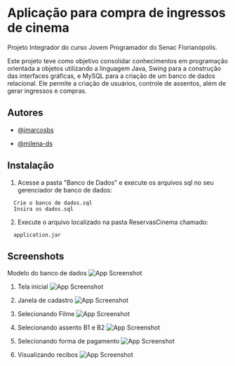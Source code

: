 
# Aplicação para compra de ingressos de cinema

Projeto Integrador do curso Jovem Programador do Senac Florianópolis.

Este projeto teve como objetivo consolidar conhecimentos em programação orientada a objetos utilizando a linguagem Java, Swing para a construção das interfaces gráficas, e MySQL para a criação de um banco de dados relacional. Ele permite a criação de usuários, controle de assentos, além de gerar ingressos e compras.


## Autores

- [@jmarcosbs](https://www.github.com/jmarcosbs)

- [@milena-ds](https://www.github.com/milena-ds)


## Instalação

1. Acesse a pasta "Banco de Dados" e execute os arquivos sql no seu gerenciador de banco de dados:

```
  Crie o banco de dados.sql
  Insira os dados.sql

```

2. Execute o arquivo localizado na pasta ReservasCinema chamado:

```
  application.jar

```


## Screenshots

Modelo do banco de dados
![App Screenshot](https://s3.amazonaws.com/i.snag.gy/fqgunS.jpg)

1. Tela inicial
![App Screenshot](https://gcdnb.pbrd.co/images/Za63noF3uujh.png?o=1)

2. Janela de cadastro
![App Screenshot](https://gcdnb.pbrd.co/images/3UsBmATjwXpS.png?o=1)

3. Selecionando Filme
![App Screenshot](https://gcdnb.pbrd.co/images/rip8AqCKahIa.png?o=1)

4. Selecionando assento B1 e B2
![App Screenshot](https://gcdnb.pbrd.co/images/kiljgnktWO77.png?o=1)

5. Selecionando forma de pagamento
![App Screenshot](https://gcdnb.pbrd.co/images/kjjqQ8kw6Ls8.png?o=1)

5. Visualizando recibos
![App Screenshot](https://s3.amazonaws.com/i.snag.gy/reUX19.jpg)